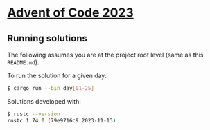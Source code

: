 # [Advent of Code 2023](https://adventofcode.com/2023)

## Running solutions

The following assumes you are at the project root level (same as this `README.md`).

To run the solution for a given day:

```bash
$ cargo run --bin day[01-25]
```

Solutions developed with:

```bash
$ rustc --version
rustc 1.74.0 (79e9716c9 2023-11-13)
```
